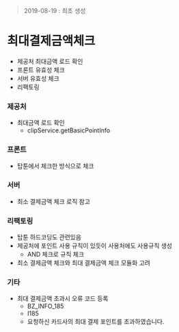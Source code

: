 > 2019-08-19 : 최초 생성

최대결제금액체크
================

-	제공처 최대금액 로드 확인
-	프론트 유효성 체크
-	서버 유효성 체크
-	리팩토링

### 제공처

-	최대금액 로드 확인
	-	clipService.getBasicPointInfo

### 프론트

-	탑툰에서 체크한 방식으로 체크

### 서버

-	최소 결제금액 체크 로직 참고

### 리팩토링

-	탑툰 하드코딩도 관련있음
-	제공처에 포인트 사용 규칙이 있듯이 사용처에도 사용규칙 생성
	-	AND 체크로 규칙 체크
-	최소 결제금액 체크와 최대 결제금액 체크 모듈화 고려

### 기타

-	최대 결제금액 초과시 오류 코드 등록
	-	BZ_INFO_185
	-	I185
	-	요청하신 카드사의 최대 결제 포인트를 초과하였습니다.
